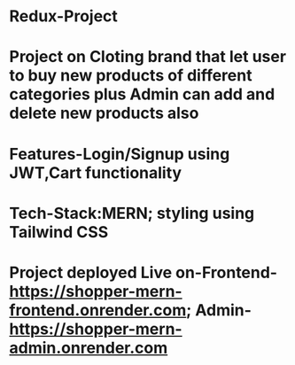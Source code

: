 # Redux-Project
# Project on Cloting brand that let user to buy new products of different categories plus Admin can add and delete new products also 
# Features-Login/Signup using JWT,Cart functionality
# Tech-Stack:MERN; styling using Tailwind CSS
# Project deployed Live on-Frontend-https://shopper-mern-frontend.onrender.com; Admin-https://shopper-mern-admin.onrender.com 
